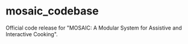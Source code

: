 # mosaic_codebase
Official code release for "MOSAIC: A Modular System for Assistive and Interactive Cooking".
